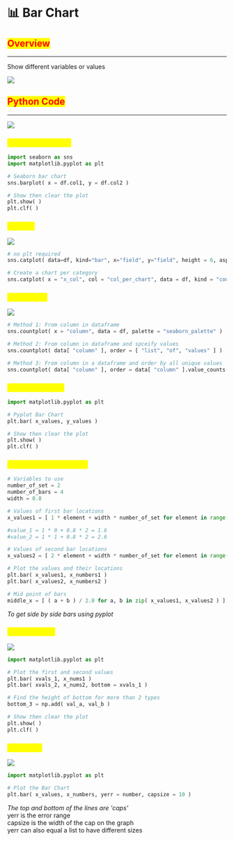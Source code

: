 # 📊 Bar Chart

## <mark style="color:red;">**Overview**</mark>

***

Show different variables or values

![](https://t20664121.p.clickup-attachments.com/t20664121/19530af9-c0db-4a69-a980-1b3a86d9e632/image.png)

## <mark style="color:red;">Python Code</mark>

***

![](https://t20664121.p.clickup-attachments.com/t20664121/35b17646-1981-479a-901a-fcfd2b8d32a0/Untitled.png)

### <mark style="color:yellow;">Seaborn Bar Chart</mark>

```python
import seaborn as sns
import matplotlib.pyplot as plt

# Seaborn bar chart
sns.barplot( x = df.col1, y = df.col2 )

# Show then clear the plot
plt.show( )
plt.clf( )
```

### <mark style="color:yellow;">Cat Plot</mark>

![](https://t20664121.p.clickup-attachments.com/t20664121/a6abc882-bdd8-49eb-9b82-5a318ebae099/image.png)

```python
# no plt required
sns.catplot( data=df, kind="bar", x="field", y="field", height = 6, aspect = 2 )

# Create a chart per category
sns.catplot( x = "x_col", col = "col_per_chart", data = df, kind = "count", height = 6, aspect = 2 )
```

### <mark style="color:yellow;">Count Plots</mark>

![](https://t20664121.p.clickup-attachments.com/t20664121/8cb4402d-9ab9-4b2b-ac26-1ab6f551f7cc/Untitled-1.png)

```python
# Method 1: From column in dataframe
sns.countplot( x = "column", data = df, palette = "seaborn_palette" )

# Method 2: From column in dataframe and spceify values
sns.countplot( data[ "column" ], order = [ "list", "of", "values" ] )

# Method 3: From column in a dataframe and order by all unique values
sns.countplot( data[ "column" ], order = data[ "column" ].value_counts( ).index )
```

### <mark style="color:yellow;">Pyplot Bar Chart</mark>

```python
import matplotlib.pyplot as plt

# Pyplot Bar Chart
plt.bar( x_values, y_values )

# Show then clear the plot
plt.show( )
plt.clf( )
```

### <mark style="color:yellow;">Side-By-Side Bar Chart</mark>

```python
# Variables to use
number_of_set = 2
number_of_bars = 4
width = 0.8

# Values of first bar locations
x_values1 = [ 1 * element + width * number_of_set for element in range( number_of_bars ) ]

#value_1 = 1 * 0 + 0.8 * 2 = 1.6
#value_2 = 1 * 1 + 0.8 * 2 = 2.6

# Values of second bar locations
x_values2 = [ 2 * element + width * number_of_set for element in range( number_of_bars ) ]

# Plot the values and their locations
plt.bar( x_values1, x_numbers1 )
plt.bar( x_values2, x_numbers2 )

# Mid point of bars
middle_x = [ ( a + b ) / 2.0 for a, b in zip( x_values1, x_values2 ) ]


```

_To get side by side bars using pyplot_

### <mark style="color:yellow;">Stacking Bars</mark>

![](https://t20664121.p.clickup-attachments.com/t20664121/25080dc8-cfbc-49a2-b904-6deb9e8e1127/image.png)

```python
import matplotlib.pyplot as plt

# Plot the first and second values
plt.bar( xvals_1, x_nums1 )
plt.bar( xvals_2, x_nums2, bottom = xvals_1 )

# Find the height of bottom for more than 2 types
bottom_3 = np.add( val_a, val_b )

# Show then clear the plot
plt.show( )
plt.clf( )
```

### <mark style="color:yellow;">Error Bars</mark>

![](https://t20664121.p.clickup-attachments.com/t20664121/3ceeb382-2533-4bc5-aba4-77893625db4a/image.png)

```python
import matplotlib.pyplot as plt

# Plot the Bar Chart
plt.bar( x_values, x_numbers, yerr = number, capsize = 10 )
```

_The top and bottom of the lines are 'caps'_\
yerr is the error range\
capsize is the width of the cap on the graph\
yerr can also equal a list to have different sizes
